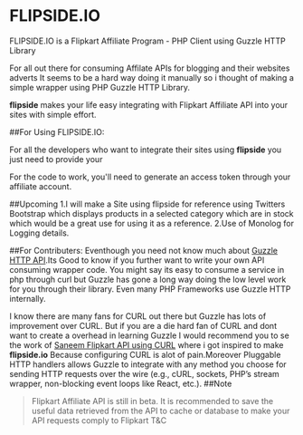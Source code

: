 FLIPSIDE.IO 
===========

FLIPSIDE.IO is a Flipkart Affiliate Program - PHP Client using Guzzle HTTP Library

For all out there for consuming Affilate APIs for blogging and their websites adverts It seems to be a hard way doing it manually so i thought of making a simple wrapper using  PHP Guzzle HTTP Library.

**flipside** makes your life easy integrating with Flipkart Affiliate API into your sites with simple effort.

##For Using FLIPSIDE.IO:

For all the developers who want to integrate their sites using **flipside** you just need to provide your

For the code to work, you'll need to generate an access token through your affiliate account.

##Upcoming
1.I will make a Site using flipside for reference using Twitters Bootstrap which displays products in a selected category which are in stock which would be a great use for using it as a reference.
2.Use of Monolog for Logging details.

##For Contributers:
Eventhough you need not know much about [Guzzle HTTP API](http://guzzle.readthedocs.org/en/latest/index.html).Its Good to know if you further want to write your own API consuming wrapper code.
You might say its easy to consume a service in php through curl but Guzzle has gone a long way doing the low level work for you through their library.
Even many PHP Frameworks use Guzzle HTTP internally.

I know there are many fans for CURL out there but Guzzle has lots of improvement over CURL.
But if you are a die hard fan of CURL and dont want to create a overhead in learning Guzzle I would recommend you to se the work of [Saneem Flipkart API using CURL](https://github.com/xaneem/flipkart-api-php) where i got inspired to make **flipside.io**
Because configuring CURL is alot of pain.Moreover Pluggable HTTP handlers allows Guzzle to integrate with any method you choose for sending HTTP requests over the wire (e.g., cURL, sockets, PHP’s stream wrapper, non-blocking event loops like React, etc.).
##Note
>Flipkart Affiliate API is still in beta.
>It is recommended to save the useful data retrieved from the API to cache or database to make your API requests comply to Flipkart T&C


